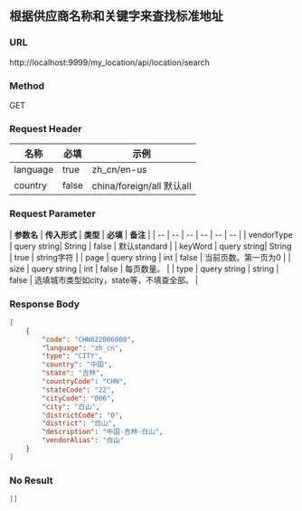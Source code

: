 ## 根据供应商名称和关键字来查找标准地址

### URL
http://localhost:9999/my_location/api/location/search
### Method
GET
### Request Header
| **名称** | **必填** | **示例** |
| ----- | ----- | -- |
| language | true | zh_cn/en-us |
| country | false | china/foreign/all 默认all |



### Request Parameter

| **参数名** | **传入形式** | **类型** | **必填** | **备注** |
| -- | -- | -- | -- | -- | -- |
| vendorType | query string| String | false | 默认standard |
| keyWord | query string| String | true | string字符 |
| page | query string | int | false | 当前页数。第一页为0 |
| size | query string | int | false | 每页数量。 |
| type | query string | string | false | 选填城市类型如city，state等，不填查全部。 |

### Response Body
``` json
[
    {
        "code": "CHN022006000",
        "language": "zh_cn",
        "type": "CITY",
        "country": "中国",
        "state": "吉林",
        "countryCode": "CHN",
        "stateCode": "22",
        "cityCode": "006",
        "city": "白山",
        "districtCode": "0",
        "district": "白山",
        "description": "中国-吉林-白山",
        "vendorAlias": "白山"
    }
]
```

### No Result
``` json
[]
```    